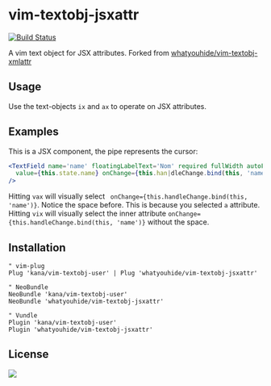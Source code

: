 # vim-textobj-jsxattr

[![Build Status](https://travis-ci.org/inside/vim-textobj-jsxattr.svg?branch=master)](https://travis-ci.org/inside/vim-textobj-jsxattr)

A vim text object for JSX attributes. Forked from
[whatyouhide/vim-textobj-xmlattr](https://github.com/whatyouhide/vim-textobj-xmlattr)

## Usage

Use the text-objects `ix` and `ax` to operate on JSX attributes.

## Examples

This is a JSX component, the pipe represents the cursor:
``` jsx
<TextField name='name' floatingLabelText='Nom' required fullWidth autoFocus
  value={this.state.name} onChange={this.han|dleChange.bind(this, 'name')}
/>
```

Hitting `vax` will visually select ` onChange={this.handleChange.bind(this, 'name')}`.
Notice the space before. This is because you selected `a` attribute. Hitting
`vix` will visually select the inner attribute
`onChange={this.handleChange.bind(this, 'name')}` without the space.

## Installation

``` viml
" vim-plug
Plug 'kana/vim-textobj-user' | Plug 'whatyouhide/vim-textobj-jsxattr'

" NeoBundle
NeoBundle 'kana/vim-textobj-user'
NeoBundle 'whatyouhide/vim-textobj-jsxattr'

" Vundle
Plugin 'kana/vim-textobj-user'
Plugin 'whatyouhide/vim-textobj-jsxattr'
```

## License

[![][wtfpl-logo]][wtfpl]


[wtfpl]: http://www.wtfpl.net/
[wtfpl-logo]: http://www.wtfpl.net/wp-content/uploads/2012/12/logo-220x1601.png

